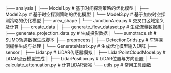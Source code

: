 ├── analysis
│   ├── Model1.py              # 基于时间探测策略的优化模型
│   ├── Model2.py              # 基于时空探测策略的优化模型
│   └── Model3.py              # 基于加权时空探测策略的优化模型
├── area_shape
│   └── JunctionArea.py        # 交叉口区域定义及计算
├── create_data
│   ├── generate_flow_dataset.py    # 生成流量数据集
│   ├── generate_projection_data.py # 生成投影数据
│   └── sumotrace.sh               # SUMO轨迹数据生成脚本
├── preprocess
│   ├── DetectionGrids.py      # 车辆探测栅格生成与处理
│   └── GenerateMatrix.py      # 生成优化模型输入矩阵
├── sensor
│   ├── Lidar.py               # LiDAR传感器模拟
│   ├── LidarPointCloudModel.py  # LiDAR点云模型生成
│   ├── LidarPosition.py        # LiDAR位置与方向设置
│   └── calculate_attenuation.py # 计算LiDAR衰减
└── utils.py                   # 常用工具函数
